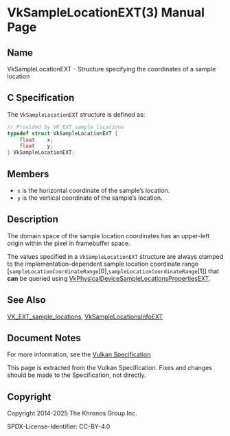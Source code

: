 # VkSampleLocationEXT(3) Manual Page

## Name

VkSampleLocationEXT - Structure specifying the coordinates of a sample location



## [](#_c_specification)C Specification

The `VkSampleLocationEXT` structure is defined as:

```c++
// Provided by VK_EXT_sample_locations
typedef struct VkSampleLocationEXT {
    float    x;
    float    y;
} VkSampleLocationEXT;
```

## [](#_members)Members

- `x` is the horizontal coordinate of the sample’s location.
- `y` is the vertical coordinate of the sample’s location.

## [](#_description)Description

The domain space of the sample location coordinates has an upper-left origin within the pixel in framebuffer space.

The values specified in a `VkSampleLocationEXT` structure are always clamped to the implementation-dependent sample location coordinate range \[`sampleLocationCoordinateRange`\[0],`sampleLocationCoordinateRange`\[1]] that **can** be queried using [VkPhysicalDeviceSampleLocationsPropertiesEXT](https://registry.khronos.org/vulkan/specs/latest/man/html/VkPhysicalDeviceSampleLocationsPropertiesEXT.html).

## [](#_see_also)See Also

[VK\_EXT\_sample\_locations](https://registry.khronos.org/vulkan/specs/latest/man/html/VK_EXT_sample_locations.html), [VkSampleLocationsInfoEXT](https://registry.khronos.org/vulkan/specs/latest/man/html/VkSampleLocationsInfoEXT.html)

## [](#_document_notes)Document Notes

For more information, see the [Vulkan Specification](https://registry.khronos.org/vulkan/specs/latest/html/vkspec.html#VkSampleLocationEXT)

This page is extracted from the Vulkan Specification. Fixes and changes should be made to the Specification, not directly.

## [](#_copyright)Copyright

Copyright 2014-2025 The Khronos Group Inc.

SPDX-License-Identifier: CC-BY-4.0